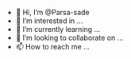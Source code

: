 - 👋 Hi, I’m @Parsa-sade
- 👀 I’m interested in ...
- 🌱 I’m currently learning ...
- 💞️ I’m looking to collaborate on ...
- 📫 How to reach me ...

<!---
Parsa-sade/Parsa-sade is a ✨ special ✨ repository because its `README.md` (this file) appears on your GitHub profile.
You can click the Preview link to take a look at your changes.
--->
